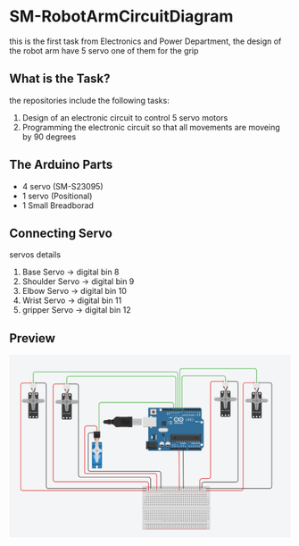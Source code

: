 # SM-RobotArmCircuitDiagram

this is the first task from Electronics and Power Department, the design of the robot arm have 5 servo one of them for the grip

## What is the Task?
the repositories include the following tasks:
1. Design of an electronic circuit to control 5 servo motors 
2. Programming the electronic circuit so that all movements are moveing by 90 degrees

## The Arduino Parts
- 4 servo (SM-S23095)
- 1 servo (Positional)
- 1 Small Breadborad

## Connecting Servo
servos details

1. Base Servo -> digital bin 8
2. Shoulder Servo -> digital bin 9
3. Elbow Servo -> digital bin 10
4. Wrist Servo -> digital bin 11
5. gripper Servo -> digital bin 12

## Preview 
![Image of Arduino Diagram](https://github.com/meshalAlbishi/SM-RobotArmCircuitDiagram/blob/main/robot_arm_circuit_diagram.png)
